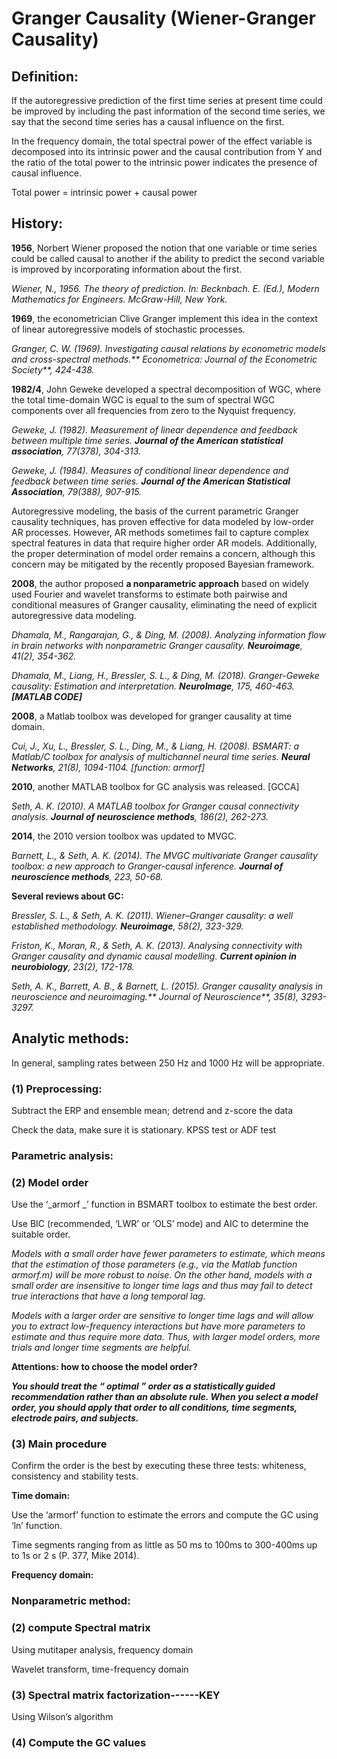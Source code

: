 # Granger Causality (Wiener-Granger Causality)

## Definition:

If the autoregressive prediction of the first time series at present time could be improved by including the past information of the second time series, we say that the second time series has a causal influence on the first.

In the frequency domain, the total spectral power of the effect variable is decomposed into its intrinsic power and the causal contribution from Y and the ratio of the total power to the intrinsic power indicates the presence of causal influence.

Total power = intrinsic power + causal power

## History:

**1956**, Norbert Wiener proposed the notion that one variable or time series could be called causal to another if the ability to predict the second variable is improved by incorporating information about the first.

_Wiener, N., 1956. The theory of prediction. In: Becknbach. E. (Ed.), Modern Mathematics for Engineers. McGraw-Hill, New York._

**1969**, the econometrician Clive Granger implement this idea in the context of linear autoregressive models of stochastic processes.

_Granger, C. W. (1969). Investigating causal relations by econometric models and cross-spectral methods.** Econometrica: Journal of the Econometric Society**, 424-438._

**1982/4**, John Geweke developed a spectral decomposition of WGC, where the total time-domain WGC is equal to the sum of spectral WGC components over all frequencies from zero to the Nyquist frequency.

_Geweke, J. (1982). Measurement of linear dependence and feedback between multiple time series. **Journal of the American statistical association**, 77(378), 304-313._

_Geweke, J. (1984). Measures of conditional linear dependence and feedback between time series. **Journal of the American Statistical Association**, 79(388), 907-915._

Autoregressive modeling, the basis of the current parametric Granger causality techniques, has proven effective for data modeled by low-order AR processes. However, AR methods sometimes fail to capture complex spectral features in data that require higher order AR models. Additionally, the proper determination of model order remains a concern, although this concern may be mitigated by the recently proposed Bayesian framework.

**2008**, the author proposed **a nonparametric approach** based on widely used Fourier and wavelet transforms to estimate both pairwise and conditional measures of Granger causality, eliminating the need of explicit autoregressive data modeling.

_Dhamala, M., Rangarajan, G., & Ding, M. (2008). Analyzing information flow in brain networks with nonparametric Granger causality. **Neuroimage**, 41(2), 354-362._

_Dhamala, M., Liang, H., Bressler, S. L., & Ding, M. (2018). Granger-Geweke causality: Estimation and interpretation. **NeuroImage**, 175, 460-463. **[MATLAB CODE]**_

**2008**, a Matlab toolbox was developed for granger causality at time domain.

_Cui, J., Xu, L., Bressler, S. L., Ding, M., & Liang, H. (2008). BSMART: a Matlab/C toolbox for analysis of multichannel neural time series. **Neural Networks**, 21(8), 1094-1104. [function: armorf]_

**2010**, another MATLAB toolbox for GC analysis was released. [GCCA]

_Seth, A. K. (2010). A MATLAB toolbox for Granger causal connectivity analysis. **Journal of neuroscience methods**, 186(2), 262-273._

**2014**, the 2010 version toolbox was updated to MVGC.

_Barnett, L., & Seth, A. K. (2014). The MVGC multivariate Granger causality toolbox: a new approach to Granger-causal inference. **Journal of neuroscience methods**, 223, 50-68._

**Several reviews about GC:**

_Bressler, S. L., & Seth, A. K. (2011). Wiener–Granger causality: a well established methodology. **Neuroimage**, 58(2), 323-329._

_Friston, K., Moran, R., & Seth, A. K. (2013). Analysing connectivity with Granger causality and dynamic causal modelling. **Current opinion in neurobiology**, 23(2), 172-178._

_Seth, A. K., Barrett, A. B., & Barnett, L. (2015). Granger causality analysis in neuroscience and neuroimaging.** Journal of Neuroscience**, 35(8), 3293-3297._

## Analytic methods:

In general, sampling rates between 250 Hz and 1000 Hz will be appropriate.

### (1) Preprocessing:

Subtract the ERP and ensemble mean; detrend and z-score the data

Check the data, make sure it is stationary. KPSS test or ADF test

### Parametric analysis:

### (2) Model order

Use the ‘_armorf _’ function in BSMART toolbox to estimate the best order.

Use BIC (recommended, ‘LWR’ or ‘OLS’ mode) and AIC to determine the suitable order.

_Models with a small order have fewer parameters to estimate, which means that the estimation of those parameters (e.g., via the Matlab function armorf.m) will be more robust to noise. On the other hand, models with a small order are insensitive to longer time lags and thus may fail to detect true interactions that have a long temporal lag._

_Models with a larger order are sensitive to longer time lags and will allow you to extract low-frequency interactions but have more parameters to estimate and thus require more data. Thus, with larger model orders, more trials and longer time segments are helpful._

**Attentions: how to choose the model order?**

**_You should treat the “ optimal ” order as a statistically guided recommendation rather than an absolute rule. When you select a model order, you should apply that order to all conditions, time segments, electrode pairs, and subjects._**

### (3) Main procedure

Confirm the order is the best by executing these three tests: whiteness, consistency and stability tests.

**Time domain:**

Use the ‘armorf’ function to estimate the errors and compute the GC using ‘ln’ function.

Time segments ranging from as little as 50 ms to 100ms to 300-400ms up to 1s or 2 s (P. 377, Mike 2014).

**Frequency domain:**


### Nonparametric method:

### (2) compute Spectral matrix

Using mutitaper analysis, frequency domain

Wavelet transform, time-frequency domain

### (3) Spectral matrix factorization------KEY

Using Wilson’s algorithm

### (4) Compute the GC values

